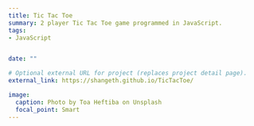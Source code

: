 ```yaml
---
title: Tic Tac Toe
summary: 2 player Tic Tac Toe game programmed in JavaScript.
tags:
- JavaScript


date: ""

# Optional external URL for project (replaces project detail page).
external_link: https://shangeth.github.io/TicTacToe/

image:
  caption: Photo by Toa Heftiba on Unsplash
  focal_point: Smart
---
```

